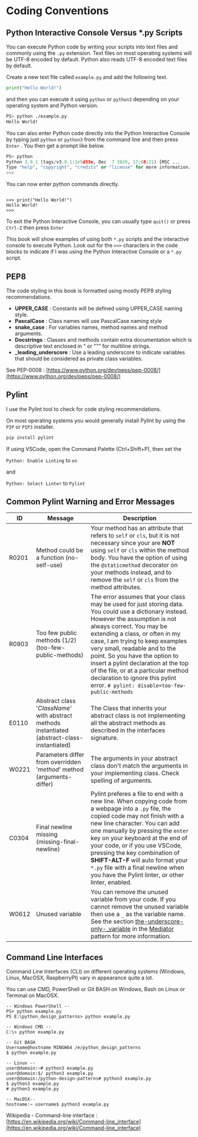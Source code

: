 # Coding Conventions

## Python Interactive Console Versus *.py Scripts

You can execute Python code by writing your scripts into text files and commonly using the `.py` extension. Text files on most operating systems will be UTF-8 encoded by default. Python also reads UTF-8 encoded text files by default. 

Create a new text file called `example.py` and add the following text.

``` python
print("Hello World!")
```

and then you can execute it using `python` or `python3` depending on your operating system and Python version.

``` bash
PS> python ./example.py
Hello World!
```

You can also enter Python code directly into the Python Interactive Console by typing just `python` or `python3` from the command line and then press `Enter` . You then get a prompt like below.

``` python
PS> python
Python 3.9.1 (tags/v3.9.1:1e5d33e, Dec  7 2020, 17:08:21) [MSC ...
Type "help", "copyright", "credits" or "license" for more information.
>>>
```

You can now enter python commands directly.

``` 

>>> print("Hello World!")
Hello World!
>>> 
```

To exit the Python Interactive Console, you can usually type `quit()` or press `Ctrl-Z` then press `Enter`

This book will show examples of using both `*.py` scripts and the interactive console to execute Python. Look out for the `>>>` characters in the code blocks to indicate if I was using the Python Interactive Console or a `*.py` script.

## PEP8

The code styling in this book is formatted using mostly PEP8 styling recommendations.

* **UPPER_CASE** : Constants will be defined using UPPER_CASE naming style.
* **PascalCase** : Class names will use PascalCase naming style
* **snake_case** : For variables names, method names and method arguments.
* **Docstrings** : Classes and methods contain extra documentation which is descriptive text enclosed in " or """ for multiline strings.
* **_leading_underscore** : Use a leading underscore to indicate variables that should be considered as private class variables.

See PEP-0008 : [https://www.python.org/dev/peps/pep-0008/](https://www.python.org/dev/peps/pep-0008/)

## Pylint

I use the Pylint tool to check for code styling recommendations.

On most operating systems you would generally install Pylint by using the `PIP` or `PIP3` installer.

``` powershell
pip install pylint
```

If using VSCode, open the Command Palette (Ctrl+Shift+P), then set the 

`Python: Enable Linting` to `on`

and 

`Python: Select Linter` to `Pylint`

## Common Pylint Warning and Error Messages

| ID | Message | Description |
|-|-|-|
| R0201 | Method could be a function (no-self-use)<img width="500"/> | Your method has an attribute that refers to `self` or `cls`, but it is not necessary since your are **NOT** using `self` or `cls` within the method body. You have the option of using the `@staticmethod` decorator on your methods instead, and to remove the `self` or `cls` from the method attributes. |
| R0903 | Too few public methods (1/2) (too-few-public-methods) | The error assumes that your class may be used for just storing data. You could use a dictionary instead. However the assumption is not always correct. You may be extending a class, or often in my case, I am trying to keep examples very small, readable and to the point. So you have the option to insert a pylint declaration at the top of the file, or at a particular method declaration to ignore this pylint error. `# pylint: disable=too-few-public-methods` |
| E0110 | Abstract class '*ClassName*' with abstract methods instantiated (abstract-class-instantiated) | The Class that inherits your abstract class is not implementing all the abstract methods as described in the interfaces signature.|
| W0221 | Parameters differ from overridden '*method*' method (arguments-differ) | The arguments in your abstract class don't match the arguments in your implementing class. Check spelling of arguments.|
| C0304 | Final newline missing (missing-final-newline) | Pylint preferes a file to end with a new line. When copying code from a webpage into a `.py` file, the copied code may not finish with a new line character. You can add one manually by pressing the `enter` key on your keyboard at the end of your code, or if you use VSCode, pressing the key combination of **SHIFT-ALT-F** will auto format your `*.py` file with a final newline when you have the Pylint linter, or other linter, enabled.|
| W0612 | Unused variable | You can remove the unused variable from your code. If you cannot remove the unused variable then use a `_` as the variable name. See the section [the-underscore-only-_variable](mediator.md#the-underscore-only-_-variable) in the [Mediator](mediator.md) pattern for more information.

## Command Line Interfaces

Command Line Interfaces (CLI) on different operating systems (Windows, Linux, MacOSX, RaspberryPI) vary in appearance quite a lot.

You can use CMD, PowerShell or Git BASH on Windows, Bash on Linux or Terminal on MacOSX.

``` text
-- Windows PowerShell -- 
PS> python example.py
PS E:\python_design_patterns> python example.py

-- Windows CMD -- 
C:\> python example.py

-- Git BASH
Username@hostname MINGW64 /e/python_design_patterns
$ python example.py

-- Linux -- 
user@domain:~# python3 example.py
user@domain:$/ python3 example.py
user@domain:/python-design-patterns# python3 example.py
$ python3 example.py
# python3 example.py

-- MacOSX--
hostname:~ username$ python3 example.py
```

Wikipedia - Command-line interface : [https://en.wikipedia.org/wiki/Command-line_interface](https://en.wikipedia.org/wiki/Command-line_interface)
